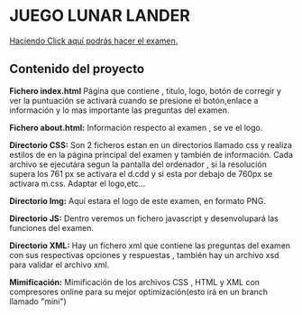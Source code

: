 <h1>JUEGO LUNAR LANDER</h1>
<a href="https://rawgit.com/jordanfast/FormularioBuena/mini/examenmini.html">Haciendo Click aquí podrás hacer el examen.</a>
<h2>Contenido del proyecto</h2>
  <p><b>Fichero index.html</b> Página que contiene , titulo, logo, botón de corregir y ver la puntuación se activará cuando se presione el botón,enlace a información y lo mas importante las preguntas del examen. </p>
  <p><b>Fichero about.html:</b> Información respecto al examen , se ve el logo.</p>
  <p><b>Directorio CSS:</b> Son 2 ficheros estan en un directorios llamado css y realiza estilos de en la página principal del examen y también de información. Cada archivo se ejecutára segun la pantalla del ordenador , si la resolución supera los 761 px se activara el d.cdd y si esta por debajo de 760px se activara m.css. Adaptar el logo,etc...</p>
  <p><b>Directorio Img:</b> Aquí estara el logo de este examen, en formato PNG. </p>
  <p><b>Directorio JS:</b> Dentro veremos un fichero javascript y desenvolupará las funciones del examen.</p>
  <p><b>Directorio XML:</b> Hay un fichero xml que contiene las preguntas del examen con sus respectivas opciones y respuestas , también hay un archivo xsd para validar el archivo xml. </p>
  <p><b>Mimificación:</b> Mimificación de los archivos CSS , HTML y XML con compresores online para su mejor optimización(esto irá en un branch llamado "mini")</p>
